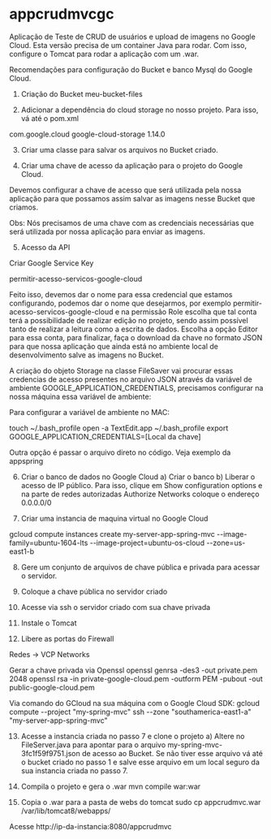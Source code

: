 # appcrudmvcgc
Aplicação de Teste de CRUD de usuários e upload de imagens no Google Cloud. Esta versão precisa de um container Java para rodar. Com isso, configure o Tomcat para rodar a aplicação com um .war. 

Recomendações para configuração do Bucket e banco Mysql do Google Cloud. 

1. Criação do Bucket 
meu-bucket-files

2. Adicionar a dependência do cloud storage no nosso projeto. Para isso, vá até o pom.xml

<dependency>
    <groupId>com.google.cloud</groupId>
    <artifactId>google-cloud-storage</artifactId>
    <version>1.14.0</version>
</dependency>

3. Criar uma classe para salvar os arquivos no Bucket criado. 

4. Criar uma chave de acesso da aplicação para o projeto do Google Cloud. 

Devemos configurar a chave de acesso que será utilizada pela nossa aplicação para que possamos assim salvar as imagens nesse Bucket que criamos.

Obs: Nós precisamos de uma chave com as credenciais necessárias que será utilizada por nossa aplicação para enviar as imagens.

5. Acesso da API

Criar Google Service Key

permitir-acesso-servicos-google-cloud

Feito isso, devemos dar o nome para essa credencial que estamos configurando, podemos dar o nome que desejarmos, por exemplo permitir-acesso-servicos-google-cloud e na permissão Role escolha que tal conta terá a possibilidade de realizar edição no projeto, sendo assim possível tanto de realizar a leitura como a escrita de dados. Escolha a opção Editor para essa conta, para finalizar, faça o download da chave no formato JSON para que nossa aplicação que ainda está no ambiente local de desenvolvimento salve as imagens no Bucket.

A criação do objeto Storage na classe FileSaver vai procurar essas credencias de acesso presentes no arquivo JSON através da variável de ambiente GOOGLE_APPLICATION_CREDENTIALS, precisamos configurar na nossa máquina essa variável de ambiente:

Para configurar a variável de ambiente no MAC:  

touch ~/.bash_profile
open -a TextEdit.app ~/.bash_profile
export GOOGLE_APPLICATION_CREDENTIALS=[Local da chave]

Outra opção é passar o arquivo direto no código. Veja exemplo da appspring

6. Criar o banco de dados no Google Cloud
a) Criar o banco
b) Liberar o acesso de IP público. Para isso, clique em Show configuration options e na parte de redes autorizadas Authorize Networks coloque o endereço 0.0.0.0/0

7. Criar uma instancia de maquina virtual no Google Cloud

gcloud compute instances create my-server-app-spring-mvc --image-family=ubuntu-1604-lts --image-project=ubuntu-os-cloud --zone=us-east1-b

8. Gere um conjunto de arquivos de chave pública e privada para acessar o servidor. 

9. Coloque a chave pública no servidor criado

10. Acesse via ssh o servidor criado com sua chave privada

11. Instale o Tomcat

12. Libere as portas do Firewall

Redes -> VCP Networks

Gerar a chave privada via Openssl
openssl genrsa -des3 -out private.pem 2048
openssl rsa -in private-google-cloud.pem -outform PEM -pubout -out public-google-cloud.pem

Via comando do GCloud na sua máquina com o Google Cloud SDK: gcloud compute --project "my-spring-mvc" ssh --zone "southamerica-east1-a" "my-server-app-spring-mvc"

13. Acesse a instancia criada no passo 7 e clone o projeto
a) Altere no FileServer.java para apontar para o arquivo my-spring-mvc-3fc1f59f9751.json de acesso ao Bucket. Se não tiver esse arquivo vá até o bucket criado no passo 1 e salve esse arquivo em um local seguro da sua instancia criada no passo 7.

14. Compila o projeto e gera o .war
mvn compile war:war

15. Copia o .war para a pasta de webs do tomcat
sudo cp appcrudmvc.war /var/lib/tomcat8/webapps/

Acesse http://ip-da-instancia:8080/appcrudmvc